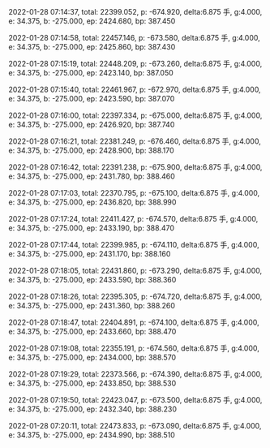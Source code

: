 2022-01-28 07:14:37, total: 22399.052, p: -674.920, delta:6.875 手, g:4.000, e: 34.375, b: -275.000, ep: 2424.680, bp: 387.450

2022-01-28 07:14:58, total: 22457.146, p: -673.580, delta:6.875 手, g:4.000, e: 34.375, b: -275.000, ep: 2425.860, bp: 387.430

2022-01-28 07:15:19, total: 22448.209, p: -673.260, delta:6.875 手, g:4.000, e: 34.375, b: -275.000, ep: 2423.140, bp: 387.050

2022-01-28 07:15:40, total: 22461.967, p: -672.970, delta:6.875 手, g:4.000, e: 34.375, b: -275.000, ep: 2423.590, bp: 387.070

2022-01-28 07:16:00, total: 22397.334, p: -675.000, delta:6.875 手, g:4.000, e: 34.375, b: -275.000, ep: 2426.920, bp: 387.740

2022-01-28 07:16:21, total: 22381.249, p: -676.460, delta:6.875 手, g:4.000, e: 34.375, b: -275.000, ep: 2428.900, bp: 388.170

2022-01-28 07:16:42, total: 22391.238, p: -675.900, delta:6.875 手, g:4.000, e: 34.375, b: -275.000, ep: 2431.780, bp: 388.460

2022-01-28 07:17:03, total: 22370.795, p: -675.100, delta:6.875 手, g:4.000, e: 34.375, b: -275.000, ep: 2436.820, bp: 388.990

2022-01-28 07:17:24, total: 22411.427, p: -674.570, delta:6.875 手, g:4.000, e: 34.375, b: -275.000, ep: 2433.190, bp: 388.470

2022-01-28 07:17:44, total: 22399.985, p: -674.110, delta:6.875 手, g:4.000, e: 34.375, b: -275.000, ep: 2431.170, bp: 388.160

2022-01-28 07:18:05, total: 22431.860, p: -673.290, delta:6.875 手, g:4.000, e: 34.375, b: -275.000, ep: 2433.590, bp: 388.360

2022-01-28 07:18:26, total: 22395.305, p: -674.720, delta:6.875 手, g:4.000, e: 34.375, b: -275.000, ep: 2431.360, bp: 388.260

2022-01-28 07:18:47, total: 22404.891, p: -674.100, delta:6.875 手, g:4.000, e: 34.375, b: -275.000, ep: 2433.660, bp: 388.470

2022-01-28 07:19:08, total: 22355.191, p: -674.560, delta:6.875 手, g:4.000, e: 34.375, b: -275.000, ep: 2434.000, bp: 388.570

2022-01-28 07:19:29, total: 22373.566, p: -674.390, delta:6.875 手, g:4.000, e: 34.375, b: -275.000, ep: 2433.850, bp: 388.530

2022-01-28 07:19:50, total: 22423.047, p: -673.500, delta:6.875 手, g:4.000, e: 34.375, b: -275.000, ep: 2432.340, bp: 388.230

2022-01-28 07:20:11, total: 22473.833, p: -673.090, delta:6.875 手, g:4.000, e: 34.375, b: -275.000, ep: 2434.990, bp: 388.510